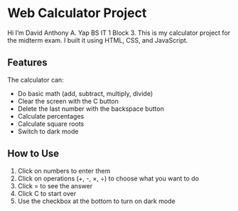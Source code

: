 # Web Calculator Project

Hi I’m David Anthony A. Yap BS IT 1 Block 3. This is my calculator project for the midterm exam. I built it using HTML, CSS, and JavaScript.

## Features

The calculator can:
- Do basic math (add, subtract, multiply, divide)
- Clear the screen with the C button
- Delete the last number with the backspace button
- Calculate percentages
- Calculate square roots
- Switch to dark mode

## How to Use

1. Click on numbers to enter them
2. Click on operations (+, -, ×, ÷) to choose what you want to do
3. Click = to see the answer
4. Click C to start over
5. Use the checkbox at the bottom to turn on dark mode
